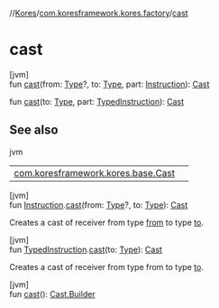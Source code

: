 //[Kores](../../index.md)/[com.koresframework.kores.factory](index.md)/[cast](cast.md)

# cast

[jvm]\
fun [cast](cast.md)(from: [Type](https://docs.oracle.com/javase/8/docs/api/java/lang/reflect/Type.html)?, to: [Type](https://docs.oracle.com/javase/8/docs/api/java/lang/reflect/Type.html), part: [Instruction](../com.koresframework.kores/-instruction/index.md)): [Cast](../com.koresframework.kores.base/-cast/index.md)

fun [cast](cast.md)(to: [Type](https://docs.oracle.com/javase/8/docs/api/java/lang/reflect/Type.html), part: [TypedInstruction](../com.koresframework.kores.base/-typed-instruction/index.md)): [Cast](../com.koresframework.kores.base/-cast/index.md)

## See also

jvm

| | |
|---|---|
| [com.koresframework.kores.base.Cast](../com.koresframework.kores.base/-cast/index.md) |  |

[jvm]\
fun [Instruction](../com.koresframework.kores/-instruction/index.md).[cast](cast.md)(from: [Type](https://docs.oracle.com/javase/8/docs/api/java/lang/reflect/Type.html)?, to: [Type](https://docs.oracle.com/javase/8/docs/api/java/lang/reflect/Type.html)): [Cast](../com.koresframework.kores.base/-cast/index.md)

Creates a cast of receiver from type [from](cast.md) to type [to](cast.md).

[jvm]\
fun [TypedInstruction](../com.koresframework.kores.base/-typed-instruction/index.md).[cast](cast.md)(to: [Type](https://docs.oracle.com/javase/8/docs/api/java/lang/reflect/Type.html)): [Cast](../com.koresframework.kores.base/-cast/index.md)

Creates a cast of receiver from type from to type [to](cast.md).

[jvm]\
fun [cast](cast.md)(): [Cast.Builder](../com.koresframework.kores.base/-cast/-builder/index.md)
